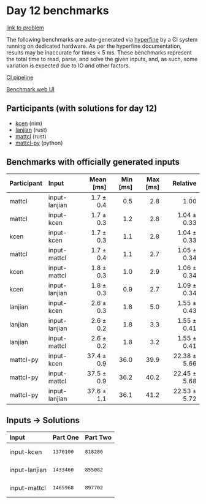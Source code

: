# Day 12 benchmarks

[link to problem](https://adventofcode.com/2024/day/12)

The following benchmarks are auto-generated via
[hyperfine](https://github.com/sharkdp/hyperfine) by a CI system running on
dedicated hardware. As per the hyperfine documentation, results may be
inaccurate for times < 5 ms. These benchmarks represent the total time to read,
parse, and solve the given inputs, and, as such, some variation is expected due
to IO and other factors.

[CI pipeline](http://ci.papercode.net:8080/teams/main/pipelines/aoc2024)

[Benchmark web UI](https://aoc.ancalagon.black)


## Participants (with solutions for day 12)

- [kcen](https://github.com/kcen/aoc2024) (nim)
- [lanjian](https://github.com/lanjian/aoc-2024) (rust)
- [mattcl](https://github.com/mattcl/aoc2024) (rust)
- [mattcl-py](https://github.com/mattcl/aoc2024-py) (python)


## Benchmarks with officially generated inputs

| Participant | Input | Mean [ms] | Min [ms] | Max [ms] | Relative |
|:---|:---|---:|---:|---:|---:|
| mattcl | input-lanjian | 1.7 ± 0.4 | 0.5 | 2.8 | 1.00 |
| mattcl | input-kcen | 1.7 ± 0.3 | 1.2 | 2.8 | 1.04 ± 0.33 |
| kcen | input-kcen | 1.7 ± 0.3 | 1.1 | 2.8 | 1.04 ± 0.33 |
| mattcl | input-mattcl | 1.7 ± 0.4 | 1.1 | 2.7 | 1.05 ± 0.34 |
| kcen | input-mattcl | 1.8 ± 0.3 | 1.0 | 2.9 | 1.06 ± 0.34 |
| kcen | input-lanjian | 1.8 ± 0.3 | 0.9 | 2.7 | 1.09 ± 0.34 |
| lanjian | input-kcen | 2.6 ± 0.3 | 1.8 | 5.0 | 1.55 ± 0.43 |
| lanjian | input-lanjian | 2.6 ± 0.2 | 1.8 | 3.3 | 1.55 ± 0.41 |
| lanjian | input-mattcl | 2.6 ± 0.2 | 1.8 | 3.2 | 1.55 ± 0.41 |
| mattcl-py | input-kcen | 37.4 ± 0.9 | 36.0 | 39.9 | 22.38 ± 5.66 |
| mattcl-py | input-mattcl | 37.5 ± 0.9 | 36.2 | 40.2 | 22.45 ± 5.68 |
| mattcl-py | input-lanjian | 37.6 ± 1.1 | 36.1 | 41.2 | 22.53 ± 5.72 |


## Inputs -> Solutions

| Input | Part One | Part Two |
|:---|:---|:---|
|input-kcen|<pre>1370100</pre>|<pre>818286</pre>|
|input-lanjian|<pre>1433460</pre>|<pre>855082</pre>|
|input-mattcl|<pre>1465968</pre>|<pre>897702</pre>|